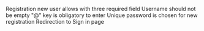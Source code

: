 Registration new user allows with three required field
Username should not be empty
"@" key is obligatory to enter
Unique password is chosen for new registration
Redirection to Sign in page
